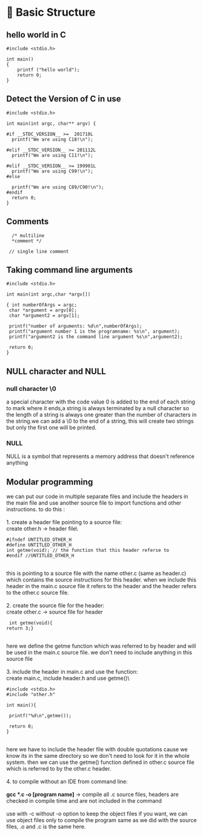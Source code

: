 # 🔸 Basic Structure

## hello world in C

```
#include <stdio.h>

int main()
{
    printf ("hello world");
    return 0;
}
```

## Detect the Version of C in use

```
#include <stdio.h>

int main(int argc, char** argv) {

#if __STDC_VERSION__ >=  201710L
  printf("We are using C18!\n");
  
#elif __STDC_VERSION__ >= 201112L
  printf("We are using C11!\n");
  
#elif __STDC_VERSION__ >= 199901L
  printf("We are using C99!\n");
#else

  printf("We are using C89/C90!\n");
#endif
  return 0;
}
```

## Comments

```
  /* multiline 
  *comment */
  
 // single line comment
```

## Taking command line arguments

```
#include <stdio.h>

int main(int argc,char *argv[])

{ int numberOfArgs = argc;
 char *argument = argv[0];
 char *argument2 = argv[1];

 printf("number of arguments: %d\n",numberOfArgs);
 printf("argument number 1 is the programname: %s\n", argument);
 printf("argument2 is the command line argument %s\n",argument2);
 
 return 0;
}
```

## NULL character and NULL

### null character \0

a special character with the code value 0 is added to the end of each string to mark where it ends,a string is always terminated by a null character so the length of a string is always one greater than the number of characters in the string.we can add a \0 to the end of a string, this will create two strings but only the first one will be printed.

### NULL

NULL is a symbol that represents a memory address that doesn't reference anything

## Modular programming

we can put our code in multiple separate files and include the headers in the main file and use another source file to import functions and other instructions. to do this :\
\
1\. create a header file pointing to a source file:\
create other.h → header file\\

```
#ifndef UNTITLED_OTHER_H
#define UNTITLED_OTHER_H
int getme(void); // the function that this header referse to
#endif //UNTITLED_OTHER_H
```

\
this is pointing to a source file with the name other.c (same as header.c) which contains the source instructions for this header. when we include this header in the main.c source file it refers to the header and the header refers to the other.c source file.\
\
2\. create the source file for the header:\
create other.c → source file for header

```
 int getme(void){
return 3;}
```

\
here we define the getme function which was referred to by header and will be used in the main.c source file. we don't need to include anything in this source file\
\
3\. include the header in main.c and use the function:\
create main.c, include header.h and use getme()\\

```
#include <stdio.h>
#include "other.h"

int main(){

 printf("%d\n",getme());

 return 0;
}
```

\
here we have to include the header file with double quotations cause we know its in the same directory so we don't need to look for it in the whole system. then we can use the getme() function defined in other.c source file which is referred to by the other.c header.\
\
4\. to compile without an IDE from command line:\
\
**gcc \*.c -o \[program name]** → compile all .c source files, headers are checked in compile time and are not included in the command\
\
use with -c without -o option to keep the object files if you want, we can use object files only to compile the program same as we did with the source files, .o and .c is the same here.

##
